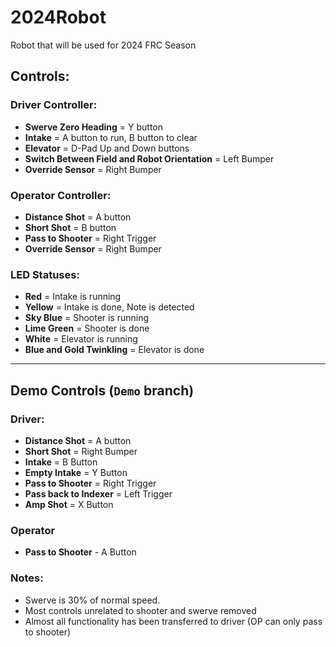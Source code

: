 # 2024Robot

 Robot that will be used for 2024 FRC Season

 
## Controls:

### Driver Controller:

- **Swerve Zero Heading** = Y button
- **Intake** = A button to run, B button to clear
- **Elevator** = D-Pad Up and Down buttons
- **Switch Between Field and Robot Orientation** = Left Bumper
- **Override Sensor** = Right Bumper

### Operator Controller:

- **Distance Shot** = A button
- **Short Shot** = B button
- **Pass to Shooter** = Right Trigger
- **Override Sensor** = Right Bumper

### LED Statuses:

- **Red** = Intake is running
- **Yellow** = Intake is done, Note is detected
- **Sky Blue** = Shooter is running
- **Lime Green** = Shooter is done
- **White** = Elevator is running
- **Blue and Gold Twinkling** = Elevator is done

---

## Demo Controls (`Demo` branch)

### Driver:
- **Distance Shot** = A button
- **Short Shot** = Right Bumper
- **Intake** = B Button
- **Empty Intake** = Y Button
- **Pass to Shooter** = Right Trigger
- **Pass back to Indexer** = Left Trigger
- **Amp Shot** = X Button

### Operator
- **Pass to Shooter** - A Button

### Notes:
- Swerve is 30% of normal speed.
- Most controls unrelated to shooter and swerve removed
- Almost all functionality has been transferred to driver (OP can only pass to shooter)

